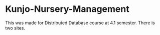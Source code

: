 # Kunjo-Nursery-Management
This was made for Distributed Database course at 4.1 semester. There is two sites.
